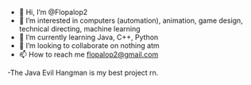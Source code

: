 - 👋 Hi, I’m @Flopalop2
- 👀 I’m interested in computers (automation), animation, game design, technical directing, machine learning
- 🌱 I’m currently learning Java, C++, Python
- 💞️ I’m looking to collaborate on nothing atm
- 📫 How to reach me flopalop2@gmail.com

-The Java Evil Hangman is my best project rn. 

<!---
Flopalop2/Flopalop2 is a ✨ special ✨ repository because its `README.md` (this file) appears on your GitHub profile.
You can click the Preview link to take a look at your changes.
--->
